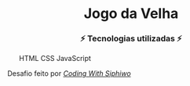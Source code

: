 <h1 align="center">Jogo da Velha</h1>
<h3 align="center">⚡ Tecnologias utilizadas ⚡</h3>
<ul>
<il>HTML</il>
<il>CSS</il>
<il>JavaScript</il>
</ul>
Desafio feito por <a href="https://www.youtube.com/@siphiwocode"><em>Coding With Siphiwo</em></a>

